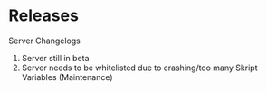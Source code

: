 # Releases
Server Changelogs
1. Server still in beta
2. Server needs to be whitelisted due to crashing/too many Skript Variables (Maintenance)
